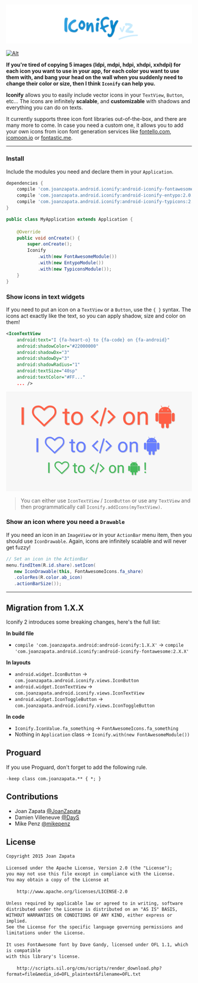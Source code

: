 ![Alt](graphics/logo.jpg)

[![Alt](http://developer.android.com/images/brand/en_app_rgb_wo_45.png)](https://play.google.com/store/apps/details?id=com.joanzapata.android.icons.sample)

**If you're tired of copying 5 images (ldpi, mdpi, hdpi, xhdpi, xxhdpi) for each icon you want to use in your app, for each color you want to use them with, and bang your head on the wall when you suddenly need to change their color or size, then I think ```Iconify``` can help you.**

**Iconify** allows you to easily include vector icons in your `TextView`, `Button`, etc…
The icons are infinitely **scalable**, and **customizable** with shadows and everything you can do on texts.

It currently supports three icon font libraries out-of-the-box, and there are many more to come. In case you need a custom one, it allows you to add your own icons from icon font generation services like [fontello.com](http://fontello.com/), [icomoon.io](https://icomoon.io/) or [fontastic.me](http://fontastic.me/).

-----

### Install

Include the modules you need and declare them in your `Application`.

```gradle
dependencies {
    compile 'com.joanzapata.android.iconify:android-iconify-fontawesome:2.0.0'
    compile 'com.joanzapata.android.iconify:android-iconify-entypo:2.0.0'
    compile 'com.joanzapata.android.iconify:android-iconify-typicons:2.0.0'
}
```

```java
public class MyApplication extends Application {

    @Override
    public void onCreate() {
        super.onCreate();
        Iconify
            .with(new FontAwesomeModule())
            .with(new EntypoModule())
            .with(new TypiconsModule());
    }
}
```

### Show icons in text widgets

If you need to put an icon on a ```TextView``` or a ```Button```, use the ```{ }``` syntax. The icons act exactly like the text, so you can apply shadow, size and color on them!

```xml
<IconTextView
    android:text="I {fa-heart-o} to {fa-code} on {fa-android}"
    android:shadowColor="#22000000"
    android:shadowDx="3"
    android:shadowDy="3"
    android:shadowRadius="1"
    android:textSize="40sp"
    android:textColor="#FF..."
    ... />
```

![Alt](graphics/androids.png)

> You can either use ```IconTextView``` / ```IconButton``` or use any ```TextView``` and then programmatically call ```Iconify.addIcons(myTextView)```.

### Show an icon where you need a `Drawable`

If you need an icon in an ```ImageView``` or in your ```ActionBar``` menu item, then you should use ```IconDrawable```. Again, icons are infinitely scalable and will never get fuzzy!

```java
// Set an icon in the ActionBar
menu.findItem(R.id.share).setIcon(
   new IconDrawable(this, FontAwesomeIcons.fa_share)
   .colorRes(R.color.ab_icon)
   .actionBarSize());
```

-----

## Migration from 1.X.X

Iconify 2 introduces some breaking changes, here's the full list:

**In build file**

- `compile 'com.joanzapata.android:android-iconify:1.X.X'` -> `compile 'com.joanzapata.android.iconify:android-iconify-fontawesome:2.X.X'`

**In layouts**

- `android.widget.IconButton` -> `com.joanzapata.android.iconify.views.IconButton`
- `android.widget.IconTextView` -> `com.joanzapata.android.iconify.views.IconTextView`
- `android.widget.IconToggleButton` -> `com.joanzapata.android.iconify.views.IconToggleButton`

**In code**

- `Iconify.IconValue.fa_something` -> `FontAwesomeIcons.fa_something`
- Nothing in `Application` class -> `Iconify.with(new FontAwesomeModule())`

## Proguard

If you use Proguard, don't forget to add the following rule.

```
-keep class com.joanzapata.** { *; }
```

## Contributions

* Joan Zapata [@JoanZapata](https://github.com/JoanZapata)
* Damien Villeneuve [@DayS](https://github.com/DayS)
* Mike Penz [@mikepenz](https://github.com/mikepenz)

## License

```
Copyright 2015 Joan Zapata

Licensed under the Apache License, Version 2.0 (the "License");
you may not use this file except in compliance with the License.
You may obtain a copy of the License at

    http://www.apache.org/licenses/LICENSE-2.0

Unless required by applicable law or agreed to in writing, software
distributed under the License is distributed on an "AS IS" BASIS,
WITHOUT WARRANTIES OR CONDITIONS OF ANY KIND, either express or implied.
See the License for the specific language governing permissions and
limitations under the License.

It uses FontAwesome font by Dave Gandy, licensed under OFL 1.1, which is compatible
with this library's license.

    http://scripts.sil.org/cms/scripts/render_download.php?format=file&media_id=OFL_plaintext&filename=OFL.txt
    
```
